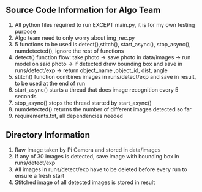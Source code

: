 ## Source Code Information for Algo Team  
1. All python files required to run EXCEPT main.py, it is for my own testing purpose
2. Algo team need to only worry about img_rec.py
3. 5 functions to be used is detect(),stitch(), start_async(), stop_async(), numdetected(), ignore the rest of functions
4. detect() function flow: take photo -> save photo in data/images -> run model on said photo -> if detected draw bounding box and save in  runs/detect/exp -> return object_name ,object_id, dist, angle
5. stitch() function combines images in runs/detect/exp and save in result, to be used at the end of run
6. start_async() starts a thread that does image recognition every 5 seconds
7. stop_async() stops the thread started by start_async()
8. numdetected() returns the number of different images detected so far
9. requirements.txt, all dependencies needed

## Directory Information  
1. Raw Image taken by Pi Camera and stored in data/images
2. If any of 30 images is detected, save image with bounding box in runs/detect/exp
3. All images in runs/detect/exp have to be deleted before every run to ensure a fresh start
4. Stitched image of all detected images is stored in result
